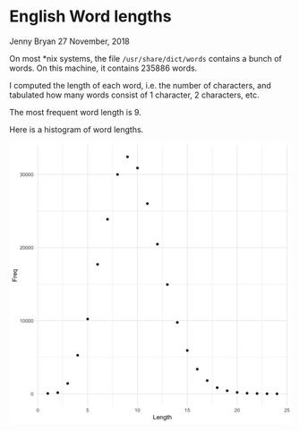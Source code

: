 English Word lengths
================
Jenny Bryan
27 November, 2018

On most \*nix systems, the file `/usr/share/dict/words` contains a bunch
of words. On this machine, it contains 235886 words.

I computed the length of each word, i.e. the number of characters, and
tabulated how many words consist of 1 character, 2 characters, etc.

The most frequent word length is 9.

Here is a histogram of word lengths.

![*Fig. 1* A histogram of English word lengths](length_histogram.png)
